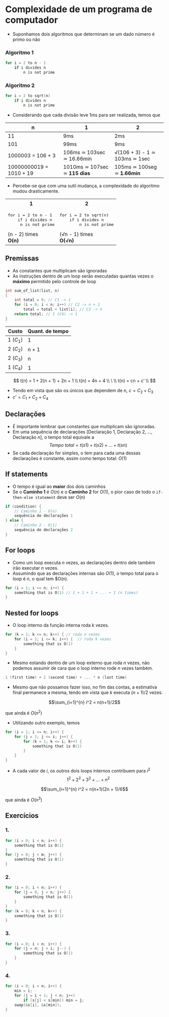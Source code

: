# Complexidade de um programa de computador

-   Suponhamos dois algoritmos que determinam se um dado número é primo ou não

### Algoritmo 1

```c
for i = 2 to n - 1
    if i divides n
        n is not prime
```

### Algoritmo 2

```c
for i = 2 to sqrt(n)
    if i divides n
        n is not prime
```

-   Considerando que cada divisão leve 1ms para ser realizada, temos que

| n                       | 1                              | 2                             |
| ----------------------- | ------------------------------ | ----------------------------- |
| 11                      | 9ms                            | 2ms                           |
| 101                     | 99ms                           | 9ms                           |
| 1000003 = 106 + 3       | 106ms ≃ 103sec ≃ 16.66min      | √(106 + 3) - 1 ≃ 103ms ≃ 1sec |
| 10000000019 = 1010 + 19 | 1010ms ≃ 107sec ≃ **115 dias** | 105ms ≃ 100seg ≃ **1.66min**  |

-   Percebe-se que com uma sutil mudança, a complexidade do algoritmo mudou drasticamente.

<table>
<tr>
<th>
1
</th>
<th>
2
</th>
</tr>
<td>
<pre>
for i = 2 to n - 1
    if i divides n
     n is not prime
</pre>
    (n - 2) times <br />
    <strong>O(n)</strong>
</td>

<td>
<pre>
for i = 2 to sqrt(n)
    if i divides n
        n is not prime
</pre>
    (√n - 1) times <br />
    <strong>O(√n)</strong>
</td>

</tr>
</table>

## Premissas

-   As constantes que multiplicam são ignoradas
-   As instruções dentro de um loop serão executadas quantas vezes o **máximo** permitido pelo controle de loop

```c
int sum_of_list(list, n)
{
    int total = 0; // C1 -> 1
    for (i = 0; i < n; i++) // C2 -> n + 1
        total = total + list[i]; // C3 -> n
    return total; // 1 (C4) -> 1
}
```

| Custo     | Quant. de tempo |
| --------- | --------------- |
| 1 ($C_1$) | 1               |
| 2 ($C_2$) | n + 1           |
| 2 ($C_3$) | n               |
| 1 ($C_4$) | 1               |

$$
t(n) = 1 + 2(n + 1) + 2n + 1 \\
t(n) = 4n + 4 \\ \ \\
t(n) = cn + c’ \\
$$

-   Tendo em vista que são os únicos que dependem de n, $c = C_2 + C_3$
-   $c’ = C_1 + C_2 + C_4$

## Declarações

-   É importante lembrar que constantes que multiplicam são ignoradas.
-   Em uma sequência de declarações [Declaração 1, Declaração 2, ..., Declaração $n$], o tempo total equivale a
    $$
    Tempo \ total =  t(s1) + t(s2) + ... + t(sn)
    $$
-   Se cada declaração for simples, o tem para cada uma dessas declarações é constante, assim como tempo total: $O(1)$

## If statements

-   O tempo é igual ao **maior** dos dois caminhos
-   Se o **Caminho 1** é $O(n)$ e o **Caminho 2** for $O(1)$, o pior caso de todo o `if-then-else statement` deve ser $O(n)$

```c
if (condition) {
    // Caminho 1 - O(n)
    sequência de declarações 1
} else {
    // Caminho 2 - O(1)
    sequência de declarações 2
}
```

## For loops

-   Como um loop executa $n$ vezes, as declarações dentro dele também irão executar $n$ vezes.
-   Assumindo que as declarações internas são $O(1)$, o tempo total para o loop é $n$, o qual tem $O(n).

```c
for (i = 1; i <= n; i++) {
    something that is O(1) // 1 + 1 + 1 + ... + 1 (n times)
}
```

## Nested for loops

-   O loop interno da função interna roda $k$ vezes.

```c
for (k = 1; k <= n; k++) { // roda n vezes
    for (i = 1; i <= k; i++) {  // roda k vezes
        something that is O(1)
    }
}
```

-   Mesmo estando dentro de um loop externo que roda $n$ vezes, não podemos assumir de cara que o loop interno rode $n$ vezes também.

```c
1 (first time) + 2 (second time) + ... * n (last time)
```

-   Mesmo que não possamos fazer isso, no fim das contas, a estimativa final permanece a mesma, tendo em vista que $k$ executa $(n+1) / 2$ vezes.

$$\sum_{i=1}^{n} i^2 = n(n+1)/2$$

que ainda é $O(n^2)$

-   Utilizando outro exemplo, temos

```c
for (i = 1; i <= n; i++) {
    for (j = 1; j <= i; j++) {
        for (k = 1; k <= i; k++) {
            something that is O(1)
        }
    }
}
```

-   A cada valor de $i$, os outros dois loops internos contribuem para $i^2$
    $$1^2 + 2^2 + 3^2 + ... + n^2$$

$$\sum_{i=1}^{n} i^2 = n(n+1)(2n + 1)/6$$

que ainda é $O(n^3)$

## Exercícios

### 1.

```c
for (i = 0; i < n; i++) {
    something that is O(1)
}
for (j = 0; j < m; j++) {
    something that is O(1)
}
```

### 2.

```c
for (i = 0; i < n; i++) {
    for (j = 0; j < n; j++) {
        something that is O(1)
    }
}
for (k = 0; k < n; k++) {
    something that is O(1)
}
```

### 3.

```c
for (i = 0; i < n; i++) {
    for (j = n; j > i; j--) {
        something that is O(1)
    }
}
```

### 4.

```c
for (i = 0; i < n; i++) {
    min = i;
    for (j = i + 1; j < n; j++)
        if (s[j] < s[min]) min = j;
    swap(&s[i], &s[min]);
}
```
